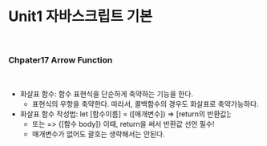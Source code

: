 # Unit1 자바스크립트 기본
<br>

### Chpater17 Arrow Function
<br>

- 화살표 함수: 함수 표현식을 단순하게 축약하는 기능을 한다.
	- 표현식의 우항을 축약한다. 따라서, 콜백함수의 경우도 화살표로 축약가능하다.
- 화살표 함수 작성법: let [함수이름] = ([매개변수]) => [return의 반환값];
	- 또는 => {[함수 body]} 이때, return을 써서 반환값 선언 필수!
	- 매개변수가 없어도 괄호는 생략해서는 안된다.